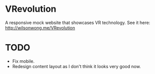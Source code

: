 # VRevolution
A responsive mock website that showcases VR technology. See it here: http://wilsonwong.me/VRevolution

# TODO
- Fix mobile.
- Redesign content layout as I don't think it looks very good now.
